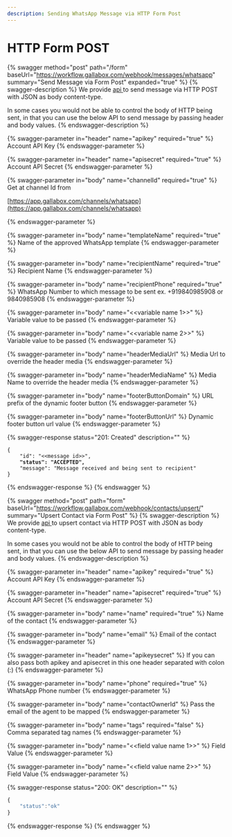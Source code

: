 ```yaml
---
description: Sending WhatsApp Message via HTTP Form Post
---
```


# HTTP Form POST

{% swagger method="post" path="/form" baseUrl="https://workflow.gallabox.com/webhook/messages/whatsapp" summary="Send Message via Form Post" expanded="true" %}
{% swagger-description %}
We provide [api ](https://bit.ly/GallaboxApiDocs)to send message via HTTP POST with JSON as body content-type.&#x20;

In some cases you would not be able to control the body of HTTP being sent, in that you can use the below API to send message by passing header and body values.
{% endswagger-description %}

{% swagger-parameter in="header" name="apikey" required="true" %}
Account API Key
{% endswagger-parameter %}

{% swagger-parameter in="header" name="apisecret" required="true" %}
Account API Secret
{% endswagger-parameter %}

{% swagger-parameter in="body" name="channelId" required="true" %}
Get at channel Id from 

[https://app.gallabox.com/channels/whatsapp](https://app.gallabox.com/channels/whatsapp)


{% endswagger-parameter %}

{% swagger-parameter in="body" name="templateName" required="true" %}
Name of the approved WhatsApp template
{% endswagger-parameter %}

{% swagger-parameter in="body" name="recipientName" required="true" %}
Recipient Name
{% endswagger-parameter %}

{% swagger-parameter in="body" name="recipientPhone" required="true" %}
WhatsApp Number to which message to be sent ex. +919840985908 or 9840985908
{% endswagger-parameter %}

{% swagger-parameter in="body" name="<<variable name 1>>" %}
Variable value to be passed
{% endswagger-parameter %}

{% swagger-parameter in="body" name="<<variable name 2>>" %}
Variable value to be passed
{% endswagger-parameter %}

{% swagger-parameter in="body" name="headerMediaUrl" %}
Media Url to override the header media
{% endswagger-parameter %}

{% swagger-parameter in="body" name="headerMediaName" %}
Media Name to override the header media
{% endswagger-parameter %}

{% swagger-parameter in="body" name="footerButtonDomain" %}
URL prefix of the dynamic footer button
{% endswagger-parameter %}

{% swagger-parameter in="body" name="footerButtonUrl" %}
Dynamic footer button url value
{% endswagger-parameter %}

{% swagger-response status="201: Created" description="" %}
<pre class="language-json"><code class="lang-json">{
    "id": "&#x3C;&#x3C;message id>>",
<strong>    "status": "ACCEPTED",
</strong>    "message": "Message received and being sent to recipient"
}
</code></pre>
{% endswagger-response %}
{% endswagger %}

{% swagger method="post" path="form" baseUrl="https://workflow.gallabox.com/webhook/contacts/upsert/" summary="Upsert Contact via Form Post" %}
{% swagger-description %}
We provide [api ](https://bit.ly/GallaboxApiDocs)to upsert contact via HTTP POST with JSON as body content-type.&#x20;

In some cases you would not be able to control the body of HTTP being sent, in that you can use the below API to send message by passing header and body values.
{% endswagger-description %}

{% swagger-parameter in="header" name="apikey" required="true" %}
Account API Key
{% endswagger-parameter %}

{% swagger-parameter in="header" name="apisecret" required="true" %}
Account API Secret
{% endswagger-parameter %}

{% swagger-parameter in="body" name="name" required="true" %}
Name of the contact
{% endswagger-parameter %}

{% swagger-parameter in="body" name="email" %}
Email of the contact
{% endswagger-parameter %}

{% swagger-parameter in="header" name="apikeysecret" %}
If you can also pass both apikey and apisecret in this one header separated with colon (:)
{% endswagger-parameter %}

{% swagger-parameter in="body" name="phone" required="true" %}
WhatsApp Phone number 
{% endswagger-parameter %}

{% swagger-parameter in="body" name="contactOwnerId" %}
Pass the email of the agent to be mapped
{% endswagger-parameter %}

{% swagger-parameter in="body" name="tags" required="false" %}
Comma separated tag names
{% endswagger-parameter %}

{% swagger-parameter in="body" name="<<field value name 1>>" %}
Field Value
{% endswagger-parameter %}

{% swagger-parameter in="body" name="<<field value name 2>>" %}
Field Value
{% endswagger-parameter %}

{% swagger-response status="200: OK" description="" %}
```javascript
{
    "status":"ok"
}
```
{% endswagger-response %}
{% endswagger %}
